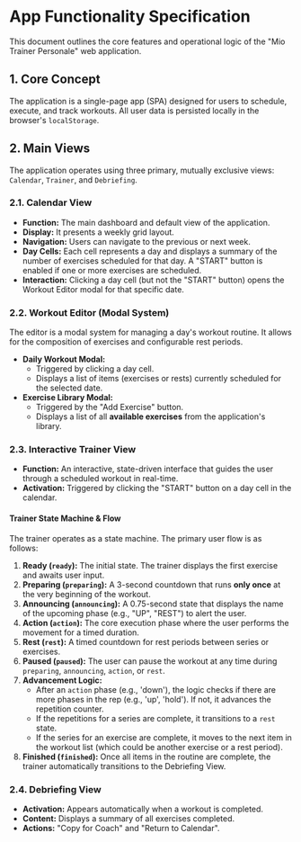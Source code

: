 # App Functionality Specification

This document outlines the core features and operational logic of the "Mio Trainer Personale" web application.

## 1. Core Concept

The application is a single-page app (SPA) designed for users to schedule, execute, and track workouts. All user data is persisted locally in the browser's `localStorage`.

## 2. Main Views

The application operates using three primary, mutually exclusive views: `Calendar`, `Trainer`, and `Debriefing`.

### 2.1. Calendar View

-   **Function:** The main dashboard and default view of the application.
-   **Display:** It presents a weekly grid layout.
-   **Navigation:** Users can navigate to the previous or next week.
-   **Day Cells:** Each cell represents a day and displays a summary of the number of exercises scheduled for that day. A "START" button is enabled if one or more exercises are scheduled.
-   **Interaction:** Clicking a day cell (but not the "START" button) opens the Workout Editor modal for that specific date.

### 2.2. Workout Editor (Modal System)

The editor is a modal system for managing a day's workout routine. It allows for the composition of exercises and configurable rest periods.

-   **Daily Workout Modal:**
    -   Triggered by clicking a day cell.
    -   Displays a list of items (exercises or rests) currently scheduled for the selected date.
-   **Exercise Library Modal:**
    -   Triggered by the "Add Exercise" button.
    -   Displays a list of all **available exercises** from the application's library.

### 2.3. Interactive Trainer View

-   **Function:** An interactive, state-driven interface that guides the user through a scheduled workout in real-time.
-   **Activation:** Triggered by clicking the "START" button on a day cell in the calendar.

#### Trainer State Machine & Flow
The trainer operates as a state machine. The primary user flow is as follows:

1.  **Ready (`ready`):** The initial state. The trainer displays the first exercise and awaits user input.
2.  **Preparing (`preparing`):** A 3-second countdown that runs **only once** at the very beginning of the workout.
3.  **Announcing (`announcing`):** A 0.75-second state that displays the name of the upcoming phase (e.g., "UP", "REST") to alert the user.
4.  **Action (`action`):** The core execution phase where the user performs the movement for a timed duration.
5.  **Rest (`rest`):** A timed countdown for rest periods between series or exercises.
6.  **Paused (`paused`):** The user can pause the workout at any time during `preparing`, `announcing`, `action`, or `rest`.
7.  **Advancement Logic:**
    - After an `action` phase (e.g., 'down'), the logic checks if there are more phases in the rep (e.g., 'up', 'hold'). If not, it advances the repetition counter.
    - If the repetitions for a series are complete, it transitions to a `rest` state.
    - If the series for an exercise are complete, it moves to the next item in the workout list (which could be another exercise or a rest period).
8.  **Finished (`finished`):** Once all items in the routine are complete, the trainer automatically transitions to the Debriefing View.

### 2.4. Debriefing View

-   **Activation:** Appears automatically when a workout is completed.
-   **Content:** Displays a summary of all exercises completed.
-   **Actions:** "Copy for Coach" and "Return to Calendar".

